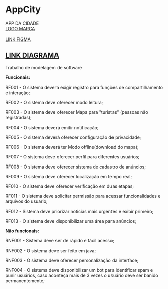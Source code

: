 # AppCity
<div>
APP DA CIDADE <br>
 <a href="https://www.canva.com/design/DAFLdLQxMgI/41WzpGWAmDEh1CUt0odRXQ/edit?utm_content=DAFLdLQxMgI&utm_campaign=designshare&utm_medium=link2&utm_source=sharebutton">LOGO MARCA</a> <br>
  <br>
 <a href="https://www.figma.com/file/A0o7Sf3z068jwMLqmWFs91/Untitled?node-id=0%3A1">LINK FIGMA<a/><br>

  <a href="https://app.diagrams.net/#G1q769CFfh_qkiUdl8z9tZQ1KCi_TStCZ8">LINK DIAGRAMA<a/><br>
-------------------------------------------------------------------------------------------------------------------------------------

Trabalho de modelagem de software

<strong>Funcionais:</strong>

RF001 - O sistema deverá exigir registro para funções de compartilhamento e interação;

RF002 - O sistema deve oferecer modo leitura;

RF003 - O sistema deve oferecer Mapa para "turistas" (pessoas não registradas);

RF004 - O sistema deverá emitir notificação;

RF005 - O sistema deverá oferecer configuração de privacidade;

RF006 - O sistema deverá ter Modo offline(download do mapa);

RF007 - O sistema deve oferecer perfil para diferentes usuários;

RF008 - O sistema deve oferecer sistema de cadastro de anúncios;

RF009 - O sistema deve oferecer localização em tempo real;

RF010 - O sistema deve oferecer verificação em duas etapas;
 
RF011 - O sistema deve solicitar permissão para acessar funcionalidades e arquivos do usuario;
 
RF012 - Sistema deve priorizar noticias mais urgentes e exibir primeiro;
 
RF013 - O sistema deve disponibilizar uma área para anúncios; 
 
<strong>Não funcionais:</strong>

RNF001 - Sistema deve ser de rápido e fácil acesso;

RNF002 - O sistema deve ser feito em java;

RNF003 - O sistema deve oferecer personalização da interface;

RNF004 - O sistema deve disponibilizar um bot para identificar spam e punir usuários, caso aconteça mais de 3 vezes o usuário deve ser banido permanentemente;

</div>

